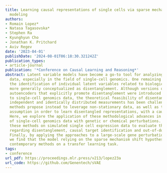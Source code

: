 ```yaml
---
title: Learning causal representations of single cells via sparse mechanism shift
  modeling
authors:
- Romain Lopez*
- Natasa Tagasovska*
- Stephen Ra
- Kyunghyun Cho
- Jonathan K. Pritchard
- Aviv Regev
date: '2023-04-01'
publishDate: '2024-08-01T06:18:30.321242Z'
publication_types:
- article-journal
publication: '*Conference on Causal Learning and Reasoning*'
abstract: Latent variable models have become a go-to tool for analyzing biological
  data, especially in the field of single-cell genomics. One remaining challenge is
  the identification of individual latent variables related to biological pathways,
  more generally conceptualized as disentanglement. Although versions of variational
  autoencoders that explicitly promote disentanglement were introduced and applied
  to single-cell genomics data, the theoretical feasibility of disentanglement from
  independent and identically distributed measurements has been challenged. Recent
  methods propose instead to leverage non-stationary data, as well as the sparse mechanism
  assumption in order to learn disentangled representations, with a causal semantic.
  Here, we explore the application of these methodological advances in the analysis
  of single-cell genomics data with genetic or chemical perturbations. We benchmark
  these methods on simulated single cell expression data to evaluate their performance
  regarding disentanglement, causal target identification and out-of-domain generalisation.
  Finally, by applying the approaches to a large-scale gene perturbation data set,
  we find that the model relying on the sparse mechanism shift hypothesis surpasses
  contemporary methods on a transfer learning task.
tags:
- conference
url_pdf: https://proceedings.mlr.press/v213/lopez23a
url_code: https://github.com/Genentech/sVAE
---
```

